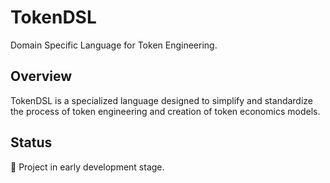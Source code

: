 # TokenDSL

Domain Specific Language for Token  Engineering.

## Overview
TokenDSL is a specialized language designed to simplify and standardize the process of token engineering and creation of token economics models.

## Status
🚧 Project in early development stage.
